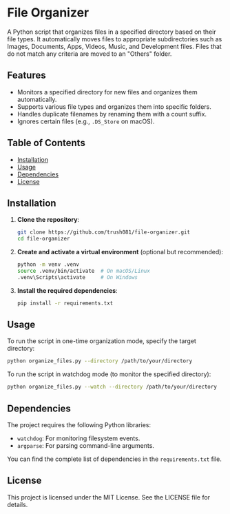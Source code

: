 # File Organizer

A Python script that organizes files in a specified directory based on their file types. It automatically moves files to appropriate subdirectories such as Images, Documents, Apps, Videos, Music, and Development files. Files that do not match any criteria are moved to an "Others" folder.

## Features

- Monitors a specified directory for new files and organizes them automatically.
- Supports various file types and organizes them into specific folders.
- Handles duplicate filenames by renaming them with a count suffix.
- Ignores certain files (e.g., `.DS_Store` on macOS).

## Table of Contents

- [Installation](#installation)
- [Usage](#usage)
- [Dependencies](#dependencies)
- [License](#license)

## Installation

1. **Clone the repository**:
   ```bash
   git clone https://github.com/trush081/file-organizer.git
   cd file-organizer
   ```

2. **Create and activate a virtual environment** (optional but recommended):
   ```bash
   python -m venv .venv
   source .venv/bin/activate  # On macOS/Linux
   .venv\Scripts\activate     # On Windows
   ```

3. **Install the required dependencies**:
   ```bash
   pip install -r requirements.txt
   ```

## Usage

To run the script in one-time organization mode, specify the target directory:
```bash
python organize_files.py --directory /path/to/your/directory
```

To run the script in watchdog mode (to monitor the specified directory):
```bash
python organize_files.py --watch --directory /path/to/your/directory
```

## Dependencies

The project requires the following Python libraries:

- `watchdog`: For monitoring filesystem events.
- `argparse`: For parsing command-line arguments.

You can find the complete list of dependencies in the `requirements.txt` file.

## License

This project is licensed under the MIT License. See the LICENSE file for details.